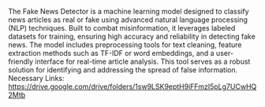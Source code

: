 The Fake News Detector is a machine learning model designed to classify news articles as real or fake using advanced natural language processing (NLP) techniques. Built to combat misinformation, it leverages labeled datasets for training, ensuring high accuracy and reliability in detecting fake news. The model includes preprocessing tools for text cleaning, feature extraction methods such as TF-IDF or word embeddings, and a user-friendly interface for real-time article analysis. This tool serves as a robust solution for identifying and addressing the spread of false information.
Necessary Links:
https://drive.google.com/drive/folders/1sw9LSK9eptH9iFFmzI5pLg7UCwHQ2Mtb
